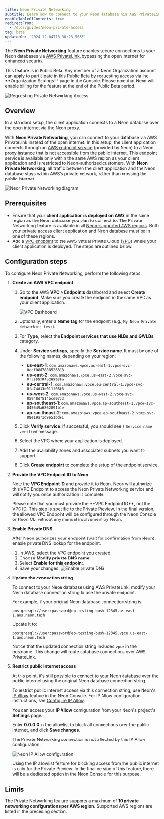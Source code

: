```yaml
---
title: Neon Private Networking
subtitle: Learn how to connect to your Neon database via AWS PrivateLink
enableTableOfContents: true
redirectFrom:
  - /docs/guides/neon-private-access
tag: beta
updatedOn: '2024-12-04T13:30:28.565Z'
---
```


The **Neon Private Networking** feature enables secure connections to your Neon databases via [AWS PrivateLink](https://docs.aws.amazon.com/vpc/latest/privatelink/concepts.html), bypassing the open internet for enhanced security.

<Admonition type="note" title="Public Beta">
This feature is in Public Beta. Any member of a Neon Organization account can apply to participate in this Public Beta by requesting access via the **Organization Settings** page in the Console. Please note that Neon will enable billing for the feature at the end of the Public Beta period.

![Requesting Private Networking Access](/docs/guides/private_networking_request_access.png)
</Admonition>

## Overview

In a standard setup, the client application connects to a Neon database over the open internet via the Neon proxy.

With **Neon Private Networking**, you can connect to your database via AWS PrivateLink instead of the open internet. In this setup, the client application connects through an [AWS endpoint service](https://docs.aws.amazon.com/vpc/latest/privatelink/configure-endpoint-service.html) (provided by Neon) to a Neon proxy instance that is not accessible from the public internet. This endpoint service is available only within the same AWS region as your client application and is restricted to Neon-authorized customers. With **Neon Private Networking**, all traffic between the client application and the Neon database stays within AWS's private network, rather than crossing the public internet.

![Neon Private Networking diagram](/docs/guides/neon_private_access.jpg)

## Prerequisites

- Ensure that your **client application is deployed on AWS** in the same region as the Neon database you plan to connect to. The Private Networking feature is available in all [Neon-supported AWS regions](/docs/introduction/regions#aws-regions). Both your private access client application and Neon database must be in one of these regions.
- Add a [VPC endpoint](https://docs.aws.amazon.com/vpc/latest/privatelink/concepts.html#concepts-vpc-endpoints) to the AWS Virtual Private Cloud ([VPC](https://docs.aws.amazon.com/vpc/latest/userguide/what-is-amazon-vpc.html)) where your client application is deployed. The steps are outlined below.

## Configuration steps

To configure Neon Private Networking, perform the following steps:

1.  **Create an AWS VPC endpoint**

    1. Go to the AWS **VPC > Endpoints** dashboard and select **Create endpoint**. Make sure you create the endpoint in the same VPC as your client application.

       ![VPC Dashboard](/docs/guides/pl_vpc_dashboard.png)

    1. Optionally, enter a **Name tag** for the endpoint (e.g., `My Neon Private Networking test`).
    1. For **Type**, select the **Endpoint services that use NLBs and GWLBs** category.
    1. Under **Service settings**, specify the **Service name**. It must be one of the following names, depending on your region:

       - **us-east-1**: `com.amazonaws.vpce.us-east-1.vpce-svc-0ccf08d7888526333`
       - **us-east-2**: `com.amazonaws.vpce.us-east-2.vpce-svc-0fa555394e26593be`
       - **eu-central-1**: `com.amazonaws.vpce.eu-central-1.vpce-svc-0fa74d33d011f0803`
       - **us-west-2**: `com.amazonaws.vpce.us-west-2.vpce-svc-05948d7514bcd0733`
       - **ap-southeast-1**: `com.amazonaws.vpce.ap-southeast-1.vpce-svc-045649a6862891b1e`
       - **ap-southeast-2**: `com.amazonaws.vpce.ap-southeast-2.vpce-svc-08e19a71d9651bde1`

    1. Click **Verify service**. If successful, you should see a `Service name verified` message.
    1. Select the VPC where your application is deployed.
    1. Add the availability zones and associated subnets you want to support.
    1. Click **Create endpoint** to complete the setup of the endpoint service.

2.  **Provide the VPC Endpoint ID to Neon**

    Note the **VPC Endpoint ID** and provide it to Neon. Neon will authorize this VPC Endpoint to access the Neon Private Networking service and will notify you once authorization is complete.

    <Admonition type="note">
     Please note that you must provide the **VPC Endpoint ID**, not the VPC ID. This step is specific to the Private Preview. In the final version, the allowed VPC Endpoint will be configured through the Neon Console or Neon CLI without any manual involvement by Neon.
    </Admonition>

3.  **Enable Private DNS**

    After Neon authorizes your endpoint (wait for confirmation from Neon), enable private DNS lookup for the endpoint.

    1. In AWS, select the VPC endpoint you created.
    1. Choose **Modify private DNS name**.
    1. Select **Enable for this endpoint**.
    1. Save your changes.
       ![Enable private DNS](/docs/guides/pl_enable_private_dns.png)

4.  **Update the connection string**

    To connect to your Neon database using AWS PrivateLink, modify your Neon database connection string to use the private endpoint.

    For example, if your original Neon database connection string is:

    ```
    postgresql://user:password@ep-testing-bush-12345.us-east-1.aws.neon.tech
    ```

    Update it to:

    ```
    postgresql://user:password@ep-testing-bush-12345.vpce.us-east-1.aws.neon.tech
    ```

    Notice that the updated connection string includes `vpce` in the hostname. This change will route database connections over AWS PrivateLink.

5.  **Restrict public internet access**

    At this point, it's still possible to connect to your Neon database over the public internet using the original Neon database connection string.

    To restrict public internet access via this connection string, use Neon's [IP Allow](/docs/introduction/ip-allow) feature in the Neon Console. For IP Allow configuration instructions, see [Configure IP Allow](/docs/manage/projects#configure-ip-allow).

    You can access your **IP Allow** configuration from your Neon's project's **Settings** page.

    Enter **0.0.0.0** in the allowlist to block all connections over the public internet, and click **Save changes**.

    <Admonition type="note">
     The Private Networking connection is not affected by this IP Allow configuration.
    </Admonition>

    ![Neon IP Allow configuration](/docs/guides/pl_neon_ip_allow.png)

    <Admonition type="note">
     Using the IP allowlist feature for blocking access from the public internet is only for the Private Preview. In the final version of this feature, there will be a dedicated option in the Neon Console for this purpose.
    </Admonition>

## Limits

The Private Networking feature supports a maximum of **10 private networking configurations per AWS region**. Supported AWS regions are listed in the preceding section.

<NeedHelp />
